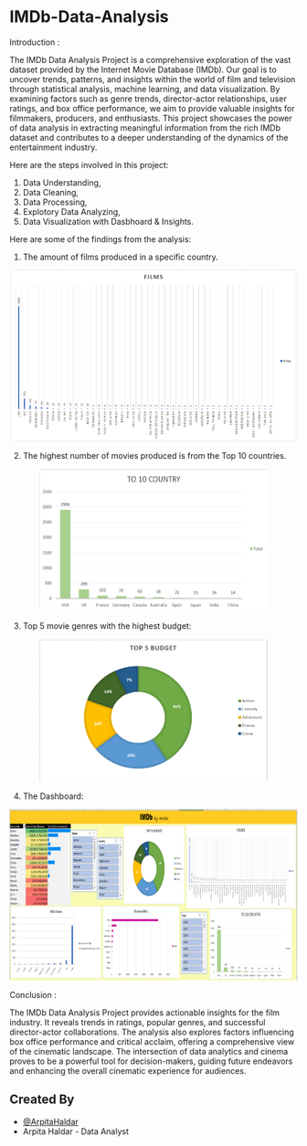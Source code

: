 # IMDb-Data-Analysis


Introduction :

The IMDb Data Analysis Project is a comprehensive exploration of the vast dataset provided by the Internet Movie Database (IMDb). Our goal is to uncover trends, patterns, and insights within the world of film and television through statistical analysis, machine learning, and data visualization. By examining factors such as genre trends, director-actor relationships, user ratings, and box office performance, we aim to provide valuable insights for filmmakers, producers, and enthusiasts. This project showcases the power of data analysis in extracting meaningful information from the rich IMDb dataset and contributes to a deeper understanding of the dynamics of the entertainment industry.


Here are the steps involved in this project:

1. Data Understanding,
2. Data Cleaning,
3. Data Processing,
4. Explotory Data Analyzing,
5. Data Visualization with Dasbhoard & Insights.


Here are some of the findings from the analysis:

1. The amount of films produced in a specific country.

<p align="center">
  <img width="500" height="300" src="https://github.com/ArpitaHaldar/IMDb-Data-Analysis/blob/main/GRAPHS/FILIMS.png">
</p>


2. The highest number of movies produced is from the Top 10 countries.

<p align="center">
  <img width="400" height="250" src="https://github.com/ArpitaHaldar/IMDb-Data-Analysis/blob/main/GRAPHS/TOP%201O%20COUNTRY.png">
</p>

3. Top 5 movie genres with the highest budget:

<p align="center">
  <img width="400" height="250" src="https://github.com/ArpitaHaldar/IMDb-Data-Analysis/blob/main/GRAPHS/top%205%20budget.png">
</p>

4. The Dashboard:

<p align="center">
  <img width="600" height="300" src="https://github.com/ArpitaHaldar/IMDb-Data-Analysis/blob/main/GRAPHS/IMDb%20DASHBOARD.png">
</p>


Conclusion :

The IMDb Data Analysis Project provides actionable insights for the film industry. It reveals trends in ratings, popular genres, and successful director-actor collaborations. The analysis also explores factors influencing box office performance and critical acclaim, offering a comprehensive view of the cinematic landscape. The intersection of data analytics and cinema proves to be a powerful tool for decision-makers, guiding future endeavors and enhancing the overall cinematic experience for audiences.


## Created By

- [@ArpitaHaldar](https://github.com/ArpitaHaldar)
- Arpita Haldar - Data Analyst

